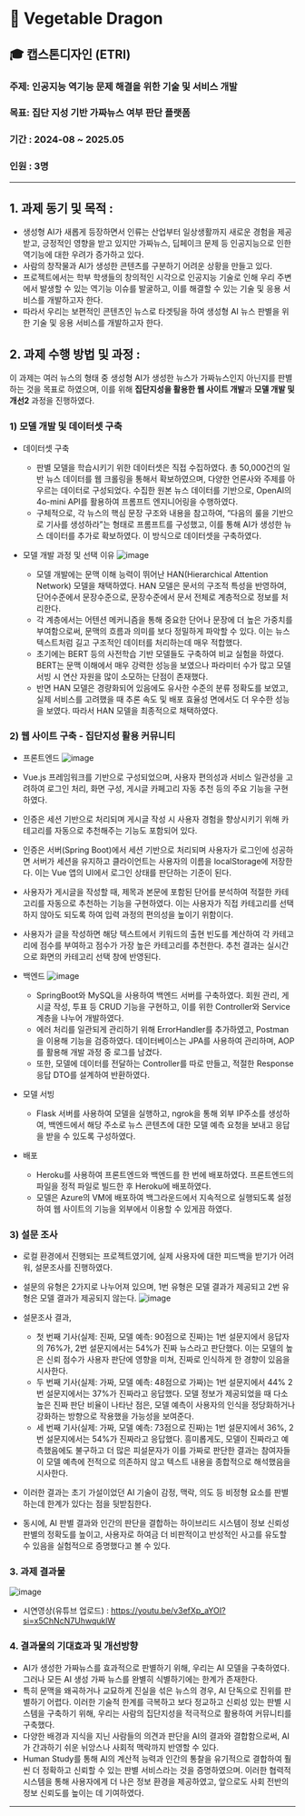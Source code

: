 # 🐉 Vegetable Dragon

## 🎓 캡스톤디자인 (ETRI)

### 주제: 인공지능 역기능 문제 해결을 위한 기술 및 서비스 개발  
### 목표: 집단 지성 기반 가짜뉴스 여부 판단 플랫폼  
### 기간 : 2024-08 ~ 2025.05
### 인원 : 3명 

---
## 1. 과제 동기 및 목적 :
- 생성형 AI가 새롭게 등장하면서 인류는 산업부터 일상생활까지 새로운 경험을 제공받고, 긍정적인 영향을 받고 있지만 가짜뉴스, 딥페이크 문제 등 인공지능으로 인한 역기능에 대한 우려가 증가하고 있다.
- 사람의 창작물과 AI가 생성한 콘텐츠를 구분하기 어려운 상황을 만들고 있다.
- 프로젝트에서는 학부 학생들의 창의적인 시각으로 인공지능 기술로 인해 우리 주변에서 발생할 수 있는 역기능 이슈를 발굴하고, 이를 해결할 수 있는 기술 및 응용 서비스를 개발하고자 한다.
- 따라서 우리는 보편적인 콘텐츠인 뉴스로 타겟팅을 하여 생성형 AI 뉴스 판별을 위한 기술 및 응용 서비스를 개발하고자 한다.

## 2. 과제 수행 방법 및 과정 :
이 과제는 여러 뉴스의 형태 중 생성형 AI가 생성한 뉴스가 가짜뉴스인지 아닌지를 판별하는 것을 목표로 하였으며, 이를 위해 **집단지성을 활용한 웹 사이트 개발**과 **모델 개발 및 개선2** 과정을 진행하였다.

### 1) 모델 개발 및 데이터셋 구축
- 데이터셋 구축
  - 판별 모델을 학습시키기 위한 데이터셋은 직접 수집하였다. 총 50,000건의 일반 뉴스 데이터를 웹 크롤링을 통해서 확보하였으며, 다양한 언론사와 주제를 아우르는 데이터로 구성되었다. 수집한 원본 뉴스 데이터를 기반으로, OpenAI의 4o-mini API를 활용하여 프롬프트 엔지니어링을 수행하였다.
  - 구체적으로, 각 뉴스의 핵심 문장 구조와 내용을 참고하여, “다음의 룰을 기반으로 기사를 생성하라”는 형태로 프롬프트를 구성했고, 이를 통해 AI가 생성한 뉴스 데이터를 추가로 확보하였다. 이 방식으로 데이터셋을 구축하였다.

- 모델 개발 과정 및 선택 이유
  ![image](https://github.com/user-attachments/assets/710b56a6-07a7-4f93-a9f4-3345a14c61e0)
  - 모델 개발에는 문맥 이해 능력이 뛰어난 HAN(Hierarchical Attention Network) 모델을 채택하였다. HAN 모델은 문서의 구조적 특성을 반영하여, 단어수준에서 문장수준으로, 문장수준에서 문서 전체로 계층적으로 정보를 처리한다.
  - 각 계층에서는 어텐션 메커니즘을 통해 중요한 단어나 문장에 더 높은 가중치를 부여함으로써, 문맥의 흐름과 의미를 보다 정밀하게 파악할 수 있다. 이는 뉴스 텍스트처럼 길고 구조적인 데이터를 처리하는데 매우 적합했다.
  - 초기에는 BERT 등의 사전학습 기반 모델들도 구축하여 비교 실험을 하였다. BERT는 문맥 이해에서 매우 강력한 성능을 보였으나 파라미터 수가 많고 모델 서빙 시 연산 자원을 많이 소모하는 단점이 존재했다.
  - 반면 HAN 모델은 경량화되어 있음에도 유사한 수준의 분류 정확도를 보였고, 실제 서비스를 고려했을 때 추론 속도 및 배포 효율성 면에서도 더 우수한 성능을 보였다. 따라서 HAN 모델을 최종적으로 채택하였다.

### 2) 웹 사이트 구축 - 집단지성 활용 커뮤니티
- 프론트엔드
  ![image](https://github.com/user-attachments/assets/0b9cde94-5325-43e1-a59b-0fa6ebd559e2)

 - Vue.js 프레임워크를 기반으로 구성되었으며, 사용자 편의성과 서비스 일관성을 고려하여 로그인 처리, 화면 구성, 게시글 카페고리 자동 추천 등의 주요 기능을 구현하였다.
 - 인증은 세션 기반으로 처리되며 게시글 작성 시 사용자 경험을 향상시키기 위해 카테고리를 자동으로 추천해주는 기능도 포함되어 있다.
 - 인증은 서버(Spring Boot)에서 세션 기반으로 처리되며 사용자가 로그인에 성공하면 서버가 세션을 유지하고 클라이언트는 사용자의 이름을 localStorage에 저장한다. 이는 Vue 앱의 UI에서 로그인 상태를 판단하는 기준이 된다.
 - 사용자가 게시글을 작성할 때, 제목과 본문에 포함된 단어를 분석하여 적절한 카테고리를 자동으로 추천하는 기능을 구현하였다. 이는 사용자가 직접 카테고리를 선택하지 않아도 되도록 하여 입력 과정의 편의성을 높이기 위함이다.
 - 사용자가 글을 작성하면 해당 텍스트에서 키워드의 출현 빈도를 계산하여 각 카테고리에 점수를 부여하고 점수가 가장 높은 카테고리를 추천한다. 추천 결과는 실시간으로 화면의 카테고리 선택 창에 반영된다.

- 백엔드
  ![image](https://github.com/user-attachments/assets/db684f04-edf5-4a92-aaaa-d26be2e7b1a7)

  - SpringBoot와 MySQL을 사용하여 백엔드 서버를 구축하였다. 회원 관리, 게시글 작성, 투표 등 CRUD 기능을 구현하고, 이를 위한 Controller와 Service 계층을 나누어 개발하였다.
  - 에러 처리를 일관되게 관리하기 위해 ErrorHandler를 추가하였고, Postman을 이용해 기능을 검증하였다. 데이터베이스는 JPA를 사용하여 관리하며, AOP를 활용해 개발 과정 중 로그를 남겼다.
  - 또한, 모델에 데이터를 전달하는 Controller를 따로 만들고, 적절한 Response 응답 DTO를 설계하여 반환하였다.
 
- 모델 서빙
  - Flask 서버를 사용하여 모델을 실행하고, ngrok을 통해 외부 IP주소를 생성하여, 백엔드에서 해당 주소로 뉴스 콘텐츠에 대한 모델 예측 요청을 보내고 응답을 받을 수 있도록 구성하였다. 

- 배포
  - Heroku를 사용하여 프론트엔드와 백엔드를 한 번에 배포하였다. 프론트엔드의 파일을 정적 파일로 빌드한 후 Heroku에 배포하였다.
  - 모델은 Azure의 VM에 배포하여 백그라운드에서 지속적으로 실행되도록 설정하여 웹 사이트의 기능을 외부에서 이용할 수 있게끔 하였다.
 
### 3) 설문 조사
 - 로컬 환경에서 진행되는 프로젝트였기에, 실제 사용자에 대한 피드백을 받기가 어려워, 설문조사를 진행하였다.
 - 설문의 유형은 2가지로 나누어져 있으며, 1번 유형은 모델 결과가 제공되고 2번 유형은 모델 결과가 제공되지 않는다.
 ![image](https://github.com/user-attachments/assets/0f50919f-1b21-4269-a4fe-5932175f731f)


 - 설문조사 결과,
    - 첫 번째 기사(실제: 진짜, 모델 예측: 90점으로 진짜)는 1번 설문지에서 응답자의 76%가, 2번 설문지에서는 54%가 진짜 뉴스라고 판단했다. 이는 모델의 높은 신뢰 점수가 사용자 판단에 영향을 미쳐, 진짜로 인식하게 한 경향이 있음을 시사한다. 
    - 두 번째 기사(실제: 가짜, 모델 예측: 48점으로 가짜)는 1번 설문지에서 44% 2번 설문지에서는 37%가 진짜라고 응답했다. 모델 정보가 제공되었을 때 다소 높은 진짜 판단 비율이 나타난 점은, 모델 예측이 사용자의 인식을 정당화하거나 강화하는 방향으로 작용했을 가능성을 보여준다.
    - 세 번째 기사(실제: 가짜, 모델 예측: 73점으로 진짜)는 1번 설문지에서 36%, 2번 설문지에서는 54%가 진짜라고 응답했다. 흥미롭게도, 모델이 진짜라고 예측했음에도 불구하고 더 많은 피설문자가 이를 가짜로 판단한 결과는 참여자들이 모델 예측에 전적으로 의존하지 않고 텍스트 내용을 종합적으로 해석했음을 시사한다.
 - 이러한 결과는 초기 가설이었던 AI 기술이 감정, 맥락, 의도 등 비정형 요소를 판별하는데 한계가 있다는 점을 뒷받침한다.
 - 동시에, AI 판별 결과와 인간의 판단을 결합하는 하이브리드 시스템이 정보 신뢰성 판별의 정확도를 높이고, 사용자로 하여금 더 비판적이고 반성적인 사고를 유도할 수 있음을 실험적으로 증명했다고 볼 수 있다.

### 3. 과제 결과물
![image](https://github.com/user-attachments/assets/b4e0cfde-2c41-4005-ae06-5cbb3eb6a3d3)

- 시연영상(유튜브 업로드) : <https://youtu.be/v3efXp_aYOI?si=x5ChNcN7UhwquklW>


### 4. 결과물의 기대효과 및 개선방향
- AI가 생성한 가짜뉴스를 효과적으로 판별하기 위해, 우리는 AI 모델을 구축하였다. 그러나 모든 AI 생성 가짜 뉴스를 완별히 식별하기에는 한계가 존재한다.
- 특히 문맥을 왜곡하거나 교묘하게 진실을 섞은 뉴스의 경우, AI 단독으로 진위를 판별하기 어렵다. 이러한 기술적 한계를 극복하고 보다 정교하고 신뢰성 있는 판별 시스템을 구축하기 위해, 우리는 사람의 집단지성을 적극적으로 활용하여 커뮤니티를 구축했다.
- 다양한 배경과 지식을 지닌 사람들의 의견과 판단을 AI의 결과와 결합함으로써, AI가 간과하기 쉬운 뉘앙스나 사회적 맥락까지 반영할 수 있다.
- Human Study를 통해 AI의 계산적 능력과 인간의 통찰을 유기적으로 결합하여 훨씬 더 정확하고 신뢰할 수 있는 판별 서비스라는 것을 증명하였으며. 이러한 협력적 시스템을 통해 사용자에게 더 나은 정보 환경을 제공하였고, 앞으로도 사회 전반의 정보 신뢰도를 높이는 데 기여하였다.
---

